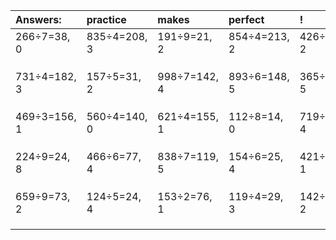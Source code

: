 | Answers: | practice | makes | perfect | ! |
| :--- | :--- | :--- | :--- | :--- |
| 266÷7=38, 0 | 835÷4=208, 3 | 191÷9=21, 2 | 854÷4=213, 2 | 426÷8=53, 2 | 
|   |   |   |   |   | 
|   |   |   |   |   | 
|   |   |   |   |   | 
| 731÷4=182, 3 | 157÷5=31, 2 | 998÷7=142, 4 | 893÷6=148, 5 | 365÷9=40, 5 | 
|   |   |   |   |   | 
|   |   |   |   |   | 
|   |   |   |   |   | 
| 469÷3=156, 1 | 560÷4=140, 0 | 621÷4=155, 1 | 112÷8=14, 0 | 719÷5=143, 4 | 
|   |   |   |   |   | 
|   |   |   |   |   | 
|   |   |   |   |   | 
| 224÷9=24, 8 | 466÷6=77, 4 | 838÷7=119, 5 | 154÷6=25, 4 | 421÷7=60, 1 | 
|   |   |   |   |   | 
|   |   |   |   |   | 
|   |   |   |   |   | 
| 659÷9=73, 2 | 124÷5=24, 4 | 153÷2=76, 1 | 119÷4=29, 3 | 142÷4=35, 2 | 
|   |   |   |   |   | 
|   |   |   |   |   | 
|   |   |   |   |   | 
